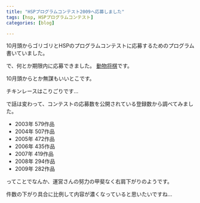 ```yaml
---
title: "HSPプログラムコンテスト2009へ応募しました"
tags: [hsp, HSPプログラムコンテスト]
categories: [blog]

---
```


10月頭からゴリゴリとHSPのプログラムコンテストに応募するためのプログラム書いていました。

で、何とか期限内に応募できました。 [動物将棋][1]です。

 [1]: http://hsp.tv/contest2009/list_s2.html#id239

10月頭からとか無謀もいいとこです。

チキンレースはこりごりです...







 

  


で話は変わって、コンテストの応募数を公開されている登録数から調べてみました。

  * 2003年 579作品
  * 2004年 507作品
  * 2005年 472作品
  * 2006年 435作品
  * 2007年 419作品
  * 2008年 294作品
  * 2009年 282作品

ってことでなんか、運営さんの努力の甲斐なく右肩下がりのようです。

件数の下がり具合に比例して内容が濃くなっていると思いたいですね...